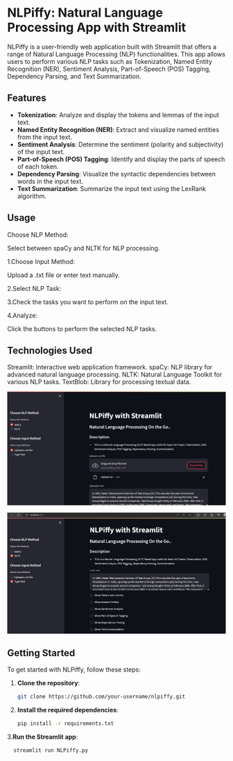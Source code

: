 # NLPiffy: Natural Language Processing App with Streamlit

NLPiffy is a user-friendly web application built with Streamlit that offers a range of Natural Language Processing (NLP) functionalities. This app allows users to perform various NLP tasks such as Tokenization, Named Entity Recognition (NER), Sentiment Analysis, Part-of-Speech (POS) Tagging, Dependency Parsing, and Text Summarization.



## Features

- **Tokenization**: Analyze and display the tokens and lemmas of the input text.
- **Named Entity Recognition (NER)**: Extract and visualize named entities from the input text.
- **Sentiment Analysis**: Determine the sentiment (polarity and subjectivity) of the input text.
- **Part-of-Speech (POS) Tagging**: Identify and display the parts of speech of each token.
- **Dependency Parsing**: Visualize the syntactic dependencies between words in the input text.
- **Text Summarization**: Summarize the input text using the LexRank algorithm.

## Usage
Choose NLP Method:

Select between spaCy and NLTK for NLP processing.

1.Choose Input Method:

Upload a .txt file or enter text manually.

2.Select NLP Task:

3.Check the tasks you want to perform on the input text.

4.Analyze:

Click the buttons to perform the selected NLP tasks.

## Technologies Used
Streamlit: Interactive web application framework.
spaCy: NLP library for advanced natural language processing.
NLTK: Natural Language Toolkit for various NLP tasks.
TextBlob: Library for processing textual data.

![NLPiffy Screenshot](screenshot.png)

![NLPiffy Screenshot](scrennshot1.png)

## Getting Started

To get started with NLPiffy, follow these steps:

1. **Clone the repository**:

   ```bash
   git clone https://github.com/your-username/nlpiffy.git

2. **Install the required dependencies**:
   ```bash
   pip install -r requirements.txt

3.**Run the Streamlit app**:
  ```bash
    streamlit run NLPiffy.py

